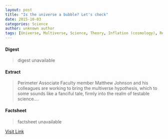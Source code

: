 ```yaml
---
layout: post
title: "Is the universe a bubble? Let's check"
date: 2015-10-03
categories: Science
author: unknown author
tags: [Universe, Multiverse, Science, Theory, Inflation (cosmology), Reality, Physics, Big Bang, Quantum mechanics, Cosmic microwave background, Cold fusion, Mathematics, Falsifiability, Reason, Hypothesis, Infinity, Academic discipline interactions, Epistemology, Physical sciences, Cognitive science, Theoretical philosophy, Metaphysics, Philosophy]
---
```



#### Digest
>digest unavailable

#### Extract
>Perimeter Associate Faculty member Matthew Johnson and his colleagues are working to bring the multiverse hypothesis, which to some sounds like a fanciful tale, firmly into the realm of testable science....

#### Factsheet
>factsheet unavailable

[Visit Link](http://phys.org/news324821301.html)


